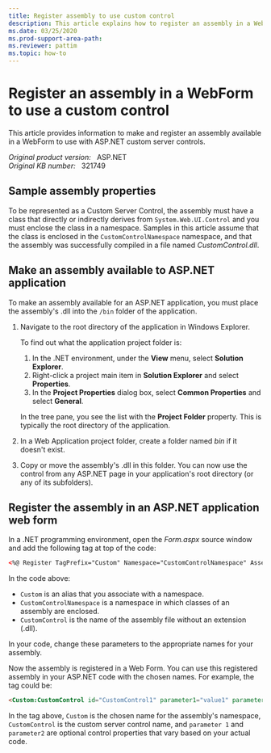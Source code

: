 ```yaml
---
title: Register assembly to use custom control
description: This article explains how to register an assembly in a WebForm to use a custom control.
ms.date: 03/25/2020
ms.prod-support-area-path: 
ms.reviewer: pattim
ms.topic: how-to
---
```

# Register an assembly in a WebForm to use a custom control  

This article provides information to make and register an assembly available in a WebForm to use with ASP.NET custom server controls.

_Original product version:_ &nbsp; ASP.NET  
_Original KB number:_ &nbsp; 321749

## Sample assembly properties

To be represented as a Custom Server Control, the assembly must have a class that directly or indirectly derives from `System.Web.UI.Control` and you must enclose the class in a namespace. Samples in this article assume that the class is enclosed in the `CustomControlNamespace` namespace, and that the assembly was successfully compiled in a file named *CustomControl.dll*.

## Make an assembly available to ASP.NET application

To make an assembly available for an ASP.NET application, you must place the assembly's .dll into the `/bin` folder of the application.

1. Navigate to the root directory of the application in Windows Explorer.

    To find out what the application project folder is:

    1. In the .NET environment, under the **View** menu, select **Solution Explorer**.
    2. Right-click a project main item in **Solution Explorer** and  select **Properties**.
    3. In the **Project Properties** dialog box, select **Common Properties** and select **General**.

    In the tree pane, you see the list with the **Project Folder** property. This is typically the root directory of the application.
2. In a Web Application project folder, create a folder named *bin* if it doesn't exist.
3. Copy or move the assembly's .dll in this folder. You can now use the control from any ASP.NET page in your application's root directory (or any of its subfolders).

## Register the assembly in an ASP.NET application web form

In a .NET programming environment, open the *Form.aspx* source window and add the following tag at top of the code:

```aspx
<%@ Register TagPrefix="Custom" Namespace="CustomControlNamespace" Assembly= "CustomControl" %>
```

In the code above:

- `Custom` is an alias that you associate with a namespace.
- `CustomControlNamespace` is a namespace in which classes of an assembly are enclosed.
- `CustomControl` is the name of the assembly file without an extension (.dll).

In your code, change these parameters to the appropriate names for your assembly.

Now the assembly is registered in a Web Form. You can use this registered assembly in your ASP.NET code with the chosen names. For example, the tag could be:

```aspx
<Custom:CustomControl id="CustomControl1" parameter1="value1" parameter2="value2" runat="server"/>
```

In the tag above, `Custom` is the chosen name for the assembly's namespace, `CustomControl` is the custom server control name, and `parameter 1` and `parameter2` are optional control properties that vary based on your actual code.

